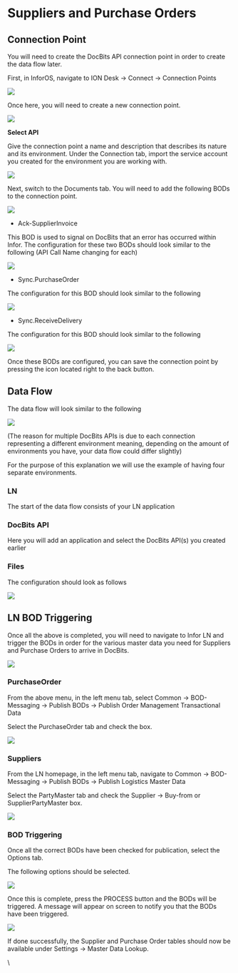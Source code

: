 # Suppliers and Purchase Orders

## **Connection Point**

You will need to create the DocBits API connection point in order to create the data flow later.

First, in InforOS, navigate to ION Desk → Connect → Connection Points

![](https://lh7-us.googleusercontent.com/852EogukgFvteFTdg6_a6MPLaBUUqDw1J4x4H2q9BMjaVzZIGlpASC_fImhvAxe-nPBvIvOPFTI0oG8D3RlkAHiFDbLsVrsjaJMD1B5otXyIzPDkvoJvrj-JvMEHao73jgcZ5aKLAP4fCpkP7XV08JE)

Once here, you will need to create a new connection point.

![](https://lh7-us.googleusercontent.com/eh1NyUDTS0k-59ePv89PjZpfh5IT0iyFPoV5M9xmo3fmai-Iz0ptQFXgI9onZM-sTICHii32MkAw22AhZZAT5iKs_Hjw3_NDT49XG_KRONAvyK4OuL-bX667F9UGr-juckRmcE2hATOkSQ5x8QlugxU)

**Select API**

Give the connection point a name and description that describes its nature and its environment. Under the Connection tab, import the service account you created for the environment you are working with.

![](https://lh7-us.googleusercontent.com/WZKJSckXWzztmEHmySnz6oDSbgFDvPmxku48HCiDJn7O1vTUcpUBYnwDHMT_Ja8aSGd8sFm-YQQYzyn5DnYLw77PQeFwTxcOV6C9aPWHyj2VofevH4S6ciyduIUy5YaNvmuNV6WgVJKOZ89_6oJjuq0)

Next, switch to the Documents tab. You will need to add the following BODs to the connection point.

![](https://lh7-us.googleusercontent.com/3Q4XIpxXLixaDqXhh7CRKPl0yUwBce34CqLfw0BGS1UFXsvFIaxD6XelEgbnwfYFUCa5En-C1oAZR74C4lQ15as_M7JIQ20Nf9ZVmrVK8zCGuLS2YtphX4bgQ5uOwS2-MJLLZvsflDC31XLrTZzTKCg)

* Ack-SupplierInvoice

This BOD is used to signal on DocBits that an error has occurred within Infor. The configuration for these two BODs should look similar to the following (API Call Name changing for each)

![](https://lh7-us.googleusercontent.com/vmcVsltij144O3NeysAS2YduFNds98X_VJOpn6v356vAZI3v10SO8-ZMBd7zWyBUJKR9-UMQgGcT2U34HdGgpQ8rhtbFxsmuhgwJ_K6qXbtu04AP67G8jrNwkdj32LCgAhy_m4tnFQJApQehnfX8w5Y)

* Sync.PurchaseOrder

The configuration for this BOD should look similar to the following

![](https://lh7-us.googleusercontent.com/LPmOwFuzOnYNjwcKDfpI2S-IYJPKhjHYy4xKSUtB7EXSmPGfnG1lDfR-q6fdk4Uh9QBr-PIWjkpW3clbq31z8BP4_CGgoryKguS4GhR44gCG8xt6FJxRvqV-1i5Ul_3-wFjmiroYcchb5Ou5wBA0DF0)

* Sync.ReceiveDelivery

The configuration for this BOD should look similar to the following

![](https://lh7-us.googleusercontent.com/75TPWASsqnzrWdeoyHZ4T23Zm5DbctQLOZKVe4N05ni32ecs0kZmBAihWnr7j0J7TisLvF2lncmUbEGGF9dKz8glVcRe7pmCvmEx8TMTesh0zGeewNpveNIsQqw-gkHvcITTF4a067MhoMgY8Jp6Prc)

Once these BODs are configured, you can save the connection point by pressing the icon located right to the back button.

## **Data Flow**

The data flow will look similar to the following

![](https://lh7-us.googleusercontent.com/yhSunSyXrzx2Q0VIulIa6b989LxG36g5-kyYXGwniU0okKb3cJWDe65GYhpOfkHWTYJR4xdT85Us2Ba7tHhoJsE51I-g-82ZQ2bRM5zkgF5VmaRSno8M5bfhMCbUAw4-xx5oEudkqZWYoeIUUYhJPDU)

(The reason for multiple DocBits APIs is due to each connection representing a different environment meaning, depending on the amount of environments you have, your data flow could differ slightly)

For the purpose of this explanation we will use the example of having four separate environments.

### **LN**

The start of the data flow consists of your LN application

### **DocBits API**

Here you will add an application and select the DocBits API(s) you created earlier

### **Files**

The configuration should look as follows

![](https://lh7-us.googleusercontent.com/OEG6wQFd9LT6J_Ttcsdj7GgM2bTxrS-dpO2EbcVx4vGH1NLtZyaRTbYnr4-SDIWL2hk1zeVGr3bjuebNmwAMEx0S0U7xmNGztp-8HVjRLYyc-3lbQBL8lDU_TahhNxBugX_Bnu3QjZsKHX0Pafae-zU)

## **LN BOD Triggering**

Once all the above is completed, you will need to navigate to Infor LN and trigger the BODs in order for the various master data you need for Suppliers and Purchase Orders to arrive in DocBits.

![](https://lh7-us.googleusercontent.com/b6IsSx-x5Ri0cfYU9TTpgipqsoCkDPTxXdKoMBPaumyaopp-NRAJhoNnBfksnVVdz9Y26M0KlfdcKP4S1n_PjcTYKIu3MbVMQIfuIaTYYAL2ctyYsp29mEOrVh2TxmLPkUofeqJQ8nvBQbTOwj0-V0Y)

### **PurchaseOrder**

From the above menu, in the left menu tab, select Common → BOD-Messaging → Publish BODs → Publish Order Management Transactional Data

Select the PurchaseOrder tab and check the box.

![](https://lh7-us.googleusercontent.com/UJlicSuDjbEVtr_pzOeqkP8kkiBJIdAgzPK46FlhubqIIHiaJRYp27B__08e9IcNHdcctrBeBfZ6vFPQI3Xf3duL6R2Hu-iaL9dY7hANmy8ukiL61CTxcel0jd_66GAySp3dC1ptYKBaqLqaP1TwJco)

### **Suppliers**

From the LN homepage, in the left menu tab, navigate to Common → BOD-Messaging → Publish BODs → Publish Logistics Master Data

Select the PartyMaster tab and check the Supplier → Buy-from or SupplierPartyMaster box.

![](https://lh7-us.googleusercontent.com/KY_cFaUegEZmqAlcsBLVOTaxKOkkBkMeaQUbv996H946oOa-jvxB3lDqrkWV-17elt0mZDGews6Lr_6ojbFXtReDnV1PmqzwLXfE-IX5fKJr2IeJkAdnf1R9Sk5WYoxOLGolgo2MPQ3SNeoPnQ-ysy0)

### **BOD Triggering**

Once all the correct BODs have been checked for publication, select the Options tab.

The following options should be selected.

![](https://lh7-us.googleusercontent.com/7KpYALL1XL0pqWLRCPFng8-WT8IWI4o9lEtrp2zAN5bOBnYdz-6EHfAPc_StaY9raJTWbfrksra9UUxyQAQdtg4nOZggpHox3AV3C_cL9xhDAdHV4n79yyCfbyGH2NmS30fQGfsLTe_4_tXKy54nI8U)

Once this is complete, press the PROCESS button and the BODs will be triggered. A message will appear on screen to notify you that the BODs have been triggered.

![](https://lh7-us.googleusercontent.com/BPX5vIBHIFv641srJPwW-19Dx1N1T2QnadGwVMQu-6pBZUxnUdOjdY1olMqorIyN_oeTBqz_1knMoYsSxEA-_NtGVx_j9dBixvOfic8rKJDT91tYqwSSLNpk8YkMW8ndelpH9_fzrTZUCMs_vnoxbvM)

If done successfully, the Supplier and Purchase Order tables should now be available under Settings → Master Data Lookup.

\\
